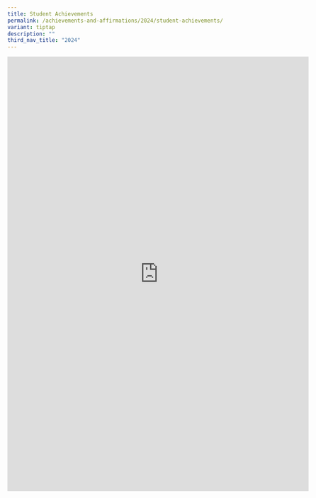```yaml
---
title: Student Achievements
permalink: /achievements-and-affirmations/2024/student-achievements/
variant: tiptap
description: ""
third_nav_title: "2024"
---
```

<div class="iframe-wrapper">
<iframe height="980" width="680" allowfullscreen="true" frameborder="0" src="https://docs.google.com/presentation/d/e/2PACX-1vSDU9dPSjYXP5hnicL44LFV4B3o6BgwKv-ZR_wC6EfPFmCarJJuV1DdRo86xi0J4LNyoJB7dzwhPgx7/embed?start=true&amp;loop=true&amp;delayms=10000"></iframe>
</div>
<p></p>
